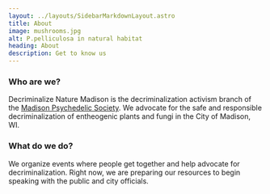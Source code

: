 ```yaml
---
layout: ../layouts/SidebarMarkdownLayout.astro
title: About
image: mushrooms.jpg
alt: P.pelliculosa in natural habitat
heading: About
description: Get to know us
---
```


### Who are we?
Decriminalize Nature Madison is the decriminalization activism branch of the [Madison Psychedelic
Society](https://www.meetup.com/madison-psychedelic-society/). We advocate for the safe and responsible
decriminalization of entheogenic plants and fungi in the City of Madison, WI.

### What do we do?
We organize events where people get together and help advocate for decriminalization. Right now,
we are preparing our resources to begin speaking with the public and city officials.
